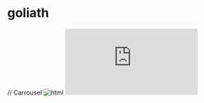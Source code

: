 # goliath
// Carrousel
![html](https://github.com/magicickey/goliath/blob/main/html.png?raw=true)
![css.](https://github.com/magicickey/goliath/blob/main/css.html?raw=true)
![]()
![]()
![]()
![]()
![]()
